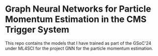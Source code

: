 # Graph Neural Networks for Particle Momentum Estimation in the CMS Trigger System
This repo contains the models that I have trained as part of the GSoC'24 under ML4SCI for the project GNN for the particle momentum estimation.
